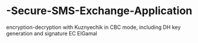 # -Secure-SMS-Exchange-Application
 encryption-decryption with Kuznyechik in CBC mode, including DH key generation and signature EC ElGamal
